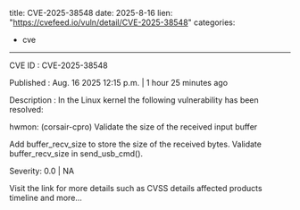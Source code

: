  
title: CVE-2025-38548
date: 2025-8-16
lien: "https://cvefeed.io/vuln/detail/CVE-2025-38548"
categories:
  - cve
---

CVE ID : CVE-2025-38548

Published :  Aug. 16
2025
12:15 p.m. | 1 hour
25 minutes ago

Description : In the Linux kernel
the following vulnerability has been resolved:

hwmon: (corsair-cpro) Validate the size of the received input buffer

Add buffer_recv_size to store the size of the received bytes.
Validate buffer_recv_size in send_usb_cmd().

Severity: 0.0 | NA

Visit the link for more details
such as CVSS details
affected products
timeline
and more...
